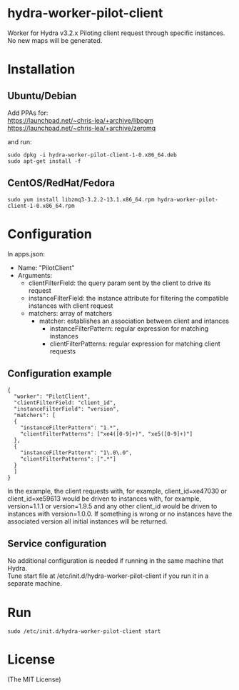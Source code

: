 hydra-worker-pilot-client
=========================

Worker for Hydra v3.2.x 
Piloting client request through specific instances.
No new maps will be generated.

# Installation

## Ubuntu/Debian

Add PPAs for:  
https://launchpad.net/~chris-lea/+archive/libpgm  
https://launchpad.net/~chris-lea/+archive/zeromq  
  
and run:  
```
sudo dpkg -i hydra-worker-pilot-client-1-0.x86_64.deb
sudo apt-get install -f
```
## CentOS/RedHat/Fedora
```
sudo yum install libzmq3-3.2.2-13.1.x86_64.rpm hydra-worker-pilot-client-1-0.x86_64.rpm
```

# Configuration

In apps.json:

- Name: "PilotClient"
- Arguments:
  - clientFilterField: the query param sent by the client to drive its request
  - instanceFilterField: the instance attribute for filtering the compatible instances with client request
  - matchers: array of matchers
    - matcher: establishes an association between client and intances
      - instanceFilterPattern: regular expression for matching instances
      - clientFilterPatterns: regular expression for matching client requests

## Configuration example
```
{
  "worker": "PilotClient",
  "clientFilterField: "client_id",
  "instanceFilterField": "version",
  "matchers": [
  {
    "instanceFilterPattern": "1.*",
    "clientFilterPatterns": ["xe4([0-9]+)", "xe5([0-9]+)"]
  },
  {
    "instanceFilterPattern": "1\.0\.0",
    "clientFilterPatterns": [".*"]
  }
  ]
}
```
In the example, the client requests with, for example, client_id=xe47030 or client_id=xe59613 would be driven to instances with, for example, version=1.1.1 or version=1.9.5 and any other client_id would be driven to instances with version=1.0.0. If something is wrong or no instances have the associated version all initial instances will be returned.

## Service configuration

No additional configuration is needed if running in the same machine that Hydra.  
Tune start file at /etc/init.d/hydra-worker-pilot-client if you run it in a separate machine.

# Run
```
sudo /etc/init.d/hydra-worker-pilot-client start
```

# License

(The MIT License)
